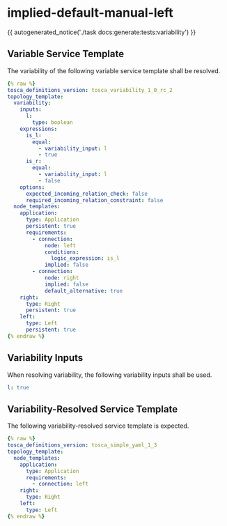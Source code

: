 # implied-default-manual-left

{{ autogenerated_notice('./task docs:generate:tests:variability') }}


## Variable Service Template

The variability of the following variable service template shall be resolved.

```yaml linenums="1"
{% raw %}
tosca_definitions_version: tosca_variability_1_0_rc_2
topology_template:
  variability:
    inputs:
      l:
        type: boolean
    expressions:
      is_l:
        equal:
          - variability_input: l
          - true
      is_r:
        equal:
          - variability_input: l
          - false
    options:
      expected_incoming_relation_check: false
      required_incoming_relation_constraint: false
  node_templates:
    application:
      type: Application
      persistent: true
      requirements:
        - connection:
            node: left
            conditions:
              logic_expression: is_l
            implied: false
        - connection:
            node: right
            implied: false
            default_alternative: true
    right:
      type: Right
      persistent: true
    left:
      type: Left
      persistent: true
{% endraw %}
```

## Variability Inputs

When resolving variability, the following variability inputs shall be used.

```yaml linenums="1"
l: true
```



## Variability-Resolved Service Template

The following variability-resolved service template is expected.

```yaml linenums="1"
{% raw %}
tosca_definitions_version: tosca_simple_yaml_1_3
topology_template:
  node_templates:
    application:
      type: Application
      requirements:
        - connection: left
    right:
      type: Right
    left:
      type: Left
{% endraw %}
```

